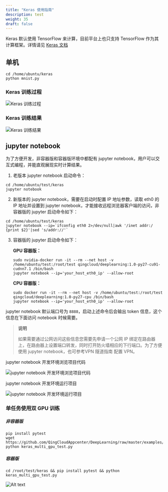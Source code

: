 ```yaml
---
title: "Keras 使用指南"
description: test
weight: 35
draft: false
---
```


Keras 默认使用 TensorFlow 来计算，目前平台上也只支持 TensorFlow 作为其计算框架。详情请见 [Keras 文档](https://keras.io)

## 单机

```shell
cd /home/ubuntu/keras
python mnist.py
```

### Keras 训练过程

![Keras 训练过程](../_images/keras_start.png)

### Keras 训练结果

![Keras 训练结果](../_images/keras_result.png)

##  jupyter notebook

为了方便开发，非容器版和容器版环境中都配有 jupyter notebook，用户可以交互式编程，并能直观展现实时计算结果。

1. 老版本 jupyter notebook 启动命令：

```shell
cd /home/ubuntu/test/keras
jupyter notebook
```

2. 新版本的 jupyter notebook，需要在启动时配置 IP 地址参数，读取 eth0 的 IP 地址并设置到 jupyter notebook，才能接收远程浏览器客户端的访问，非容器版的 jupyter 启动命令如下：

```shell
cd /home/ubuntu/test/keras
jupyter notebook --ip=`ifconfig eth0 2>/dev/null|awk '/inet addr:/ {print $2}'|sed 's/addr://'`
```

3. 容器版的 jupyter 启动命令如下：

   **GPU 容器版：**

   ```shell
   sudo nvidia-docker run -it --rm --net host -v /home/ubuntu/test:/root/test qingcloud/deeplearning:1.0-py27-cu91-cudnn7.1 /bin/bash
   jupyter notebook --ip='your_host_eth0_ip' --allow-root
   ```

   **CPU 容器版：**

   ```shell
   sudo docker run -it --rm --net host -v /home/ubuntu/test:/root/test qingcloud/deeplearning:1.0-py27-cpu /bin/bash
   jupyter notebook --ip='your_host_eth0_ip' --allow-root
   ```


jupyter notebook 默认端口号为 `8888`，启动上述命令后会输出 token 信息，这个信息在下面访问 notebook 时候需要。

> **说明**
>
> 如果需要通过公网访问这些信息您需要先申请一个公网 IP 绑定在路由器上，在路由器上设置端口转发，同时打开防火墙相应的下行端口。为了方便使用 jupyter notebook，也可参考VPN 隧道指南 配置 VPN。

jupyter notebook 开发环境浏览项目代码

![jupyter notebook 开发环境浏览项目代码](../_images/jupyter_browse.png)

jupyter notebook 开发环境运行项目

![jupyter notebook 开发环境运行项目](../_images/jupyter_train.png)

### 单任务使用双 GPU 训练

##### 非容器版

```shell
pip install pytest
wget https://github.com/QingCloudAppcenter/DeepLearning/raw/master/examples/keras_multi_gpu_test.py
python keras_multi_gpu_test.py
```

##### 容器版

```shell
cd /root/test/keras && pip install pytest && python keras_multi_gpu_test.py
```

![Alt text](../_images/multip-gpu-keras.png)
